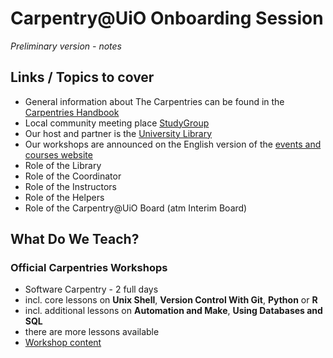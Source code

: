 # Carpentry@UiO Onboarding Session
*Preliminary version - notes*

## Links / Topics to cover

* General information about The Carpentries can be found in the [Carpentries Handbook](https://docs.carpentries.org/index.html)
* Local community meeting place [StudyGroup](https://uio-carpentry.github.io/studyGroup/)
* Our host and partner is the [University Library](https://www.ub.uio.no/)
* Our workshops are announced on the English version of the [events and courses website](https://www.ub.uio.no/english/courses-events/courses/other/Carpentry/index.html)
* Role of the Library
* Role of the Coordinator
* Role of the Instructors
* Role of the Helpers
* Role of the Carpentry@UiO Board (atm Interim Board)


## What Do We Teach?

### Official Carpentries Workshops

* Software Carpentry - 2 full days
* incl. core lessons on **Unix Shell**, **Version Control With Git**, **Python** or **R**
* incl. additional lessons on **Automation and Make**, **Using Databases and SQL**
* there are more lessons available
* [Workshop content](https://software-carpentry.org/lessons/)

